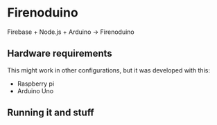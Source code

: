# Firenoduino
Firebase + Node.js + Arduino -> Firenoduino

## Hardware requirements
This might work in other configurations, but it was developed with this:

- Raspberry pi
- Arduino Uno

## Running it and stuff